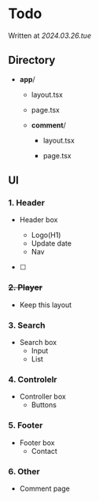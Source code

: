 # Todo

Written at _2024.03.26.tue_

## Directory

- **app**/

  - layout.tsx

  - page.tsx

  - **comment**/

    - layout.tsx

    - page.tsx

## UI

### 1. Header

- Header box

  - Logo(H1)
  - Update date
  - Nav

- [ ]

### ~~2. Player~~

- Keep this layout

### 3. Search

- Search box
  - Input
  - List

### 4. Controlelr

- Controller box
  - Buttons

### 5. Footer

- Footer box
  - Contact

### 6. Other

- Comment page
